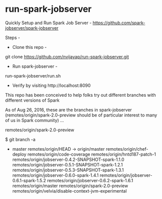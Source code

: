 # run-spark-jobserver
Quickly Setup and Run Spark Job Server - https://github.com/spark-jobserver/spark-jobserver

Steps -

* Clone this repo -

git clone https://github.com/nvijayap/run-spark-jobserver.git

* Run spark-jobserver -

run-spark-jobserver/run.sh

* Verify by visiting http://localhost:8090

This repo has been conceived to help folks try out different branches with different versions of Spark

As of Aug 26, 2016, these are the branches in spark-jobserver (remotes/origin/spark-2.0-preview should be of particular interest to many of us in Spark community) ...

remotes/origin/spark-2.0-preview

$ git branch -a
* master
  remotes/origin/HEAD -> origin/master
  remotes/origin/chef-deploy
  remotes/origin/code-coverage
  remotes/origin/hntd187-patch-1
  remotes/origin/jobserver-0.4.2-SNAPSHOT-spark-1.1.0
  remotes/origin/jobserver-0.5.1-SNAPSHOT-spark-1.2.1
  remotes/origin/jobserver-0.5.3-SNAPSHOT-spark-1.3.1
  remotes/origin/jobserver-0.6.0-spark-1.4.1
  remotes/origin/jobserver-0.6.1-spark-1.5.2
  remotes/origin/jobserver-0.6.2-spark-1.6.1
  remotes/origin/master
  remotes/origin/spark-2.0-preview
  remotes/origin/velvia/disable-context-jvm-experimental


